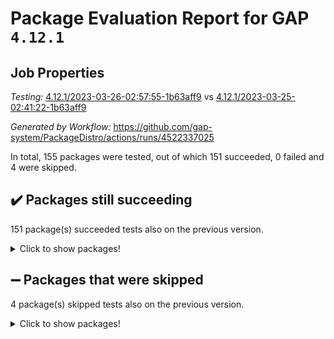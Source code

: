 # Package Evaluation Report for GAP `4.12.1`

## Job Properties

*Testing:* [4.12.1/2023-03-26-02:57:55-1b63aff9](https://github.com/gap-system/PackageDistro/blob/data/reports/4.12.1/2023-03-26-02:57:55-1b63aff9) vs [4.12.1/2023-03-25-02:41:22-1b63aff9](https://github.com/gap-system/PackageDistro/blob/data/reports/4.12.1/2023-03-25-02:41:22-1b63aff9)

*Generated by Workflow:* https://github.com/gap-system/PackageDistro/actions/runs/4522337025

In total, 155 packages were tested, out of which 151 succeeded, 0 failed and 4 were skipped.

## :heavy_check_mark: Packages still succeeding

151 package(s) succeeded tests also on the previous version.
<details><summary>Click to show packages!</summary>

- 4ti2interface 2023.02-04 [(success)](https://github.com/gap-system/PackageDistro/actions/runs/4522337025/jobs/7964856061)
- ace 5.6.2 [(success)](https://github.com/gap-system/PackageDistro/actions/runs/4522337025/jobs/7964856129)
- aclib 1.3.2 [(success)](https://github.com/gap-system/PackageDistro/actions/runs/4522337025/jobs/7964856207)
- agt 0.3.1 [(success)](https://github.com/gap-system/PackageDistro/actions/runs/4522337025/jobs/7964856278)
- alnuth 3.2.1 [(success)](https://github.com/gap-system/PackageDistro/actions/runs/4522337025/jobs/7964856332)
- anupq 3.3.0 [(success)](https://github.com/gap-system/PackageDistro/actions/runs/4522337025/jobs/7964856396)
- atlasrep 2.1.6 [(success)](https://github.com/gap-system/PackageDistro/actions/runs/4522337025/jobs/7964856464)
- autodoc 2022.10.20 [(success)](https://github.com/gap-system/PackageDistro/actions/runs/4522337025/jobs/7964856507)
- automata 1.15 [(success)](https://github.com/gap-system/PackageDistro/actions/runs/4522337025/jobs/7964856557)
- automgrp 1.3.2 [(success)](https://github.com/gap-system/PackageDistro/actions/runs/4522337025/jobs/7964856612)
- autpgrp 1.11 [(success)](https://github.com/gap-system/PackageDistro/actions/runs/4522337025/jobs/7964856673)
- cap 2023.03-10 [(success)](https://github.com/gap-system/PackageDistro/actions/runs/4522337025/jobs/7964856728)
- caratinterface 2.3.4 [(success)](https://github.com/gap-system/PackageDistro/actions/runs/4522337025/jobs/7964856773)
- cddinterface 2022.11.01 [(success)](https://github.com/gap-system/PackageDistro/actions/runs/4522337025/jobs/7964856828)
- circle 1.6.6 [(success)](https://github.com/gap-system/PackageDistro/actions/runs/4522337025/jobs/7964856883)
- classicpres 1.22 [(success)](https://github.com/gap-system/PackageDistro/actions/runs/4522337025/jobs/7964856936)
- cohomolo 1.6.11 [(success)](https://github.com/gap-system/PackageDistro/actions/runs/4522337025/jobs/7964856979)
- congruence 1.2.5 [(success)](https://github.com/gap-system/PackageDistro/actions/runs/4522337025/jobs/7964857040)
- corelg 1.56 [(success)](https://github.com/gap-system/PackageDistro/actions/runs/4522337025/jobs/7964857081)
- crime 1.6 [(success)](https://github.com/gap-system/PackageDistro/actions/runs/4522337025/jobs/7964857120)
- crisp 1.4.6 [(success)](https://github.com/gap-system/PackageDistro/actions/runs/4522337025/jobs/7964857164)
- crypting 0.10.4 [(success)](https://github.com/gap-system/PackageDistro/actions/runs/4522337025/jobs/7964857228)
- cryst 4.1.25 [(success)](https://github.com/gap-system/PackageDistro/actions/runs/4522337025/jobs/7964857299)
- crystcat 1.1.10 [(success)](https://github.com/gap-system/PackageDistro/actions/runs/4522337025/jobs/7964857348)
- ctbllib 1.3.5 [(success)](https://github.com/gap-system/PackageDistro/actions/runs/4522337025/jobs/7964857411)
- cubefree 1.19 [(success)](https://github.com/gap-system/PackageDistro/actions/runs/4522337025/jobs/7964857457)
- curlinterface 2.3.1 [(success)](https://github.com/gap-system/PackageDistro/actions/runs/4522337025/jobs/7964857497)
- cvec 2.8.0 [(success)](https://github.com/gap-system/PackageDistro/actions/runs/4522337025/jobs/7964857541)
- datastructures 0.3.0 [(success)](https://github.com/gap-system/PackageDistro/actions/runs/4522337025/jobs/7964857602)
- deepthought 1.0.6 [(success)](https://github.com/gap-system/PackageDistro/actions/runs/4522337025/jobs/7964857653)
- design 1.8 [(success)](https://github.com/gap-system/PackageDistro/actions/runs/4522337025/jobs/7964857703)
- difsets 2.3.1 [(success)](https://github.com/gap-system/PackageDistro/actions/runs/4522337025/jobs/7964857755)
- digraphs 1.6.1 [(success)](https://github.com/gap-system/PackageDistro/actions/runs/4522337025/jobs/7964857807)
- edim 1.3.6 [(success)](https://github.com/gap-system/PackageDistro/actions/runs/4522337025/jobs/7964857876)
- example 4.3.4 [(success)](https://github.com/gap-system/PackageDistro/actions/runs/4522337025/jobs/7964857918)
- examplesforhomalg 2023.02-04 [(success)](https://github.com/gap-system/PackageDistro/actions/runs/4522337025/jobs/7964857964)
- factint 1.6.3 [(success)](https://github.com/gap-system/PackageDistro/actions/runs/4522337025/jobs/7964858007)
- ferret 1.0.9 [(success)](https://github.com/gap-system/PackageDistro/actions/runs/4522337025/jobs/7964858058)
- fga 1.4.0 [(success)](https://github.com/gap-system/PackageDistro/actions/runs/4522337025/jobs/7964858109)
- fining 1.5.5 [(success)](https://github.com/gap-system/PackageDistro/actions/runs/4522337025/jobs/7964858157)
- float 1.0.3 [(success)](https://github.com/gap-system/PackageDistro/actions/runs/4522337025/jobs/7964858199)
- format 1.4.3 [(success)](https://github.com/gap-system/PackageDistro/actions/runs/4522337025/jobs/7964858239)
- forms 1.2.9 [(success)](https://github.com/gap-system/PackageDistro/actions/runs/4522337025/jobs/7964858285)
- fplsa 1.2.6 [(success)](https://github.com/gap-system/PackageDistro/actions/runs/4522337025/jobs/7964858330)
- fr 2.4.12 [(success)](https://github.com/gap-system/PackageDistro/actions/runs/4522337025/jobs/7964858375)
- francy 1.2.5 [(success)](https://github.com/gap-system/PackageDistro/actions/runs/4522337025/jobs/7964858427)
- fwtree 1.3 [(success)](https://github.com/gap-system/PackageDistro/actions/runs/4522337025/jobs/7964858471)
- gapdoc 1.6.6 [(success)](https://github.com/gap-system/PackageDistro/actions/runs/4522337025/jobs/7964858519)
- gauss 2023.02-04 [(success)](https://github.com/gap-system/PackageDistro/actions/runs/4522337025/jobs/7964858573)
- gaussforhomalg 2023.02-04 [(success)](https://github.com/gap-system/PackageDistro/actions/runs/4522337025/jobs/7964858617)
- gbnp 1.0.5 [(success)](https://github.com/gap-system/PackageDistro/actions/runs/4522337025/jobs/7964858688)
- generalizedmorphismsforcap 2023.02-01 [(success)](https://github.com/gap-system/PackageDistro/actions/runs/4522337025/jobs/7964858782)
- genss 1.6.8 [(success)](https://github.com/gap-system/PackageDistro/actions/runs/4522337025/jobs/7964858842)
- gradedmodules 2023.02-04 [(success)](https://github.com/gap-system/PackageDistro/actions/runs/4522337025/jobs/7964858895)
- gradedringforhomalg 2023.02-04 [(success)](https://github.com/gap-system/PackageDistro/actions/runs/4522337025/jobs/7964858948)
- grape 4.9.0 [(success)](https://github.com/gap-system/PackageDistro/actions/runs/4522337025/jobs/7964859001)
- groupoids 1.73 [(success)](https://github.com/gap-system/PackageDistro/actions/runs/4522337025/jobs/7964859057)
- grpconst 2.6.4 [(success)](https://github.com/gap-system/PackageDistro/actions/runs/4522337025/jobs/7964859115)
- guarana 0.96.3 [(success)](https://github.com/gap-system/PackageDistro/actions/runs/4522337025/jobs/7964859186)
- guava 3.18 [(success)](https://github.com/gap-system/PackageDistro/actions/runs/4522337025/jobs/7964859253)
- hap 1.54 [(success)](https://github.com/gap-system/PackageDistro/actions/runs/4522337025/jobs/7964859327)
- hapcryst 0.1.15 [(success)](https://github.com/gap-system/PackageDistro/actions/runs/4522337025/jobs/7964859430)
- hecke 1.5.3 [(success)](https://github.com/gap-system/PackageDistro/actions/runs/4522337025/jobs/7964859496)
- help 3.5 [(success)](https://github.com/gap-system/PackageDistro/actions/runs/4522337025/jobs/7964859604)
- homalg 2023.02-05 [(success)](https://github.com/gap-system/PackageDistro/actions/runs/4522337025/jobs/7964859684)
- homalgtocas 2023.02-04 [(success)](https://github.com/gap-system/PackageDistro/actions/runs/4522337025/jobs/7964859753)
- idrel 2.45 [(success)](https://github.com/gap-system/PackageDistro/actions/runs/4522337025/jobs/7964859821)
- images 1.3.1 [(success)](https://github.com/gap-system/PackageDistro/actions/runs/4522337025/jobs/7964859909)
- intpic 0.3.0 [(success)](https://github.com/gap-system/PackageDistro/actions/runs/4522337025/jobs/7964859984)
- io 4.8.1 [(success)](https://github.com/gap-system/PackageDistro/actions/runs/4522337025/jobs/7964860047)
- io_forhomalg 2023.02-04 [(success)](https://github.com/gap-system/PackageDistro/actions/runs/4522337025/jobs/7964860136)
- irredsol 1.4.4 [(success)](https://github.com/gap-system/PackageDistro/actions/runs/4522337025/jobs/7964860234)
- json 2.1.1 [(success)](https://github.com/gap-system/PackageDistro/actions/runs/4522337025/jobs/7964860302)
- jupyterkernel 1.5.0 [(success)](https://github.com/gap-system/PackageDistro/actions/runs/4522337025/jobs/7964860367)
- jupyterviz 1.5.6 [(success)](https://github.com/gap-system/PackageDistro/actions/runs/4522337025/jobs/7964860455)
- kan 1.35 [(success)](https://github.com/gap-system/PackageDistro/actions/runs/4522337025/jobs/7964860551)
- kbmag 1.5.11 [(success)](https://github.com/gap-system/PackageDistro/actions/runs/4522337025/jobs/7964860620)
- laguna 3.9.6 [(success)](https://github.com/gap-system/PackageDistro/actions/runs/4522337025/jobs/7964860721)
- liealgdb 2.2.1 [(success)](https://github.com/gap-system/PackageDistro/actions/runs/4522337025/jobs/7964860797)
- liepring 2.8 [(success)](https://github.com/gap-system/PackageDistro/actions/runs/4522337025/jobs/7964860878)
- liering 2.4.2 [(success)](https://github.com/gap-system/PackageDistro/actions/runs/4522337025/jobs/7964860954)
- linearalgebraforcap 2023.03-05 [(success)](https://github.com/gap-system/PackageDistro/actions/runs/4522337025/jobs/7964861029)
- localizeringforhomalg 2023.02-04 [(success)](https://github.com/gap-system/PackageDistro/actions/runs/4522337025/jobs/7964861097)
- loops 3.4.3 [(success)](https://github.com/gap-system/PackageDistro/actions/runs/4522337025/jobs/7964861159)
- lpres 1.0.3 [(success)](https://github.com/gap-system/PackageDistro/actions/runs/4522337025/jobs/7964861243)
- majoranaalgebras 1.5.1 [(success)](https://github.com/gap-system/PackageDistro/actions/runs/4522337025/jobs/7964861303)
- mapclass 1.4.6 [(success)](https://github.com/gap-system/PackageDistro/actions/runs/4522337025/jobs/7964861365)
- matgrp 0.70 [(success)](https://github.com/gap-system/PackageDistro/actions/runs/4522337025/jobs/7964861439)
- matricesforhomalg 2023.02-04 [(success)](https://github.com/gap-system/PackageDistro/actions/runs/4522337025/jobs/7964861532)
- modisom 2.5.4 [(success)](https://github.com/gap-system/PackageDistro/actions/runs/4522337025/jobs/7964861617)
- modulepresentationsforcap 2023.02-03 [(success)](https://github.com/gap-system/PackageDistro/actions/runs/4522337025/jobs/7964861702)
- modules 2023.02-04 [(success)](https://github.com/gap-system/PackageDistro/actions/runs/4522337025/jobs/7964861762)
- monoidalcategories 2023.02-05 [(success)](https://github.com/gap-system/PackageDistro/actions/runs/4522337025/jobs/7964861834)
- nconvex 2022.09-01 [(success)](https://github.com/gap-system/PackageDistro/actions/runs/4522337025/jobs/7964861901)
- nilmat 1.4.2 [(success)](https://github.com/gap-system/PackageDistro/actions/runs/4522337025/jobs/7964861981)
- nock 1.5 [(success)](https://github.com/gap-system/PackageDistro/actions/runs/4522337025/jobs/7964862037)
- normalizinterface 1.3.5 [(success)](https://github.com/gap-system/PackageDistro/actions/runs/4522337025/jobs/7964862100)
- nq 2.5.9 [(success)](https://github.com/gap-system/PackageDistro/actions/runs/4522337025/jobs/7964862165)
- numericalsgps 1.3.1 [(success)](https://github.com/gap-system/PackageDistro/actions/runs/4522337025/jobs/7964862245)
- openmath 11.5.3 [(success)](https://github.com/gap-system/PackageDistro/actions/runs/4522337025/jobs/7964862300)
- orb 4.9.0 [(success)](https://github.com/gap-system/PackageDistro/actions/runs/4522337025/jobs/7964862365)
- packagemanager 1.4.1 [(success)](https://github.com/gap-system/PackageDistro/actions/runs/4522337025/jobs/7964862431)
- patternclass 2.4.3 [(success)](https://github.com/gap-system/PackageDistro/actions/runs/4522337025/jobs/7964862482)
- permut 2.0.4 [(success)](https://github.com/gap-system/PackageDistro/actions/runs/4522337025/jobs/7964862531)
- polenta 1.3.10 [(success)](https://github.com/gap-system/PackageDistro/actions/runs/4522337025/jobs/7964862585)
- polymaking 0.8.6 [(success)](https://github.com/gap-system/PackageDistro/actions/runs/4522337025/jobs/7964862636)
- primgrp 3.4.4 [(success)](https://github.com/gap-system/PackageDistro/actions/runs/4522337025/jobs/7964862684)
- profiling 2.5.2 [(success)](https://github.com/gap-system/PackageDistro/actions/runs/4522337025/jobs/7964862737)
- qpa 1.34 [(success)](https://github.com/gap-system/PackageDistro/actions/runs/4522337025/jobs/7964862772)
- quagroup 1.8.3 [(success)](https://github.com/gap-system/PackageDistro/actions/runs/4522337025/jobs/7964862830)
- radiroot 2.9 [(success)](https://github.com/gap-system/PackageDistro/actions/runs/4522337025/jobs/7964862870)
- rcwa 4.7.1 [(success)](https://github.com/gap-system/PackageDistro/actions/runs/4522337025/jobs/7964862926)
- rds 1.8 [(success)](https://github.com/gap-system/PackageDistro/actions/runs/4522337025/jobs/7964862976)
- recog 1.4.2 [(success)](https://github.com/gap-system/PackageDistro/actions/runs/4522337025/jobs/7964863018)
- repndecomp 1.3.0 [(success)](https://github.com/gap-system/PackageDistro/actions/runs/4522337025/jobs/7964863067)
- repsn 3.1.1 [(success)](https://github.com/gap-system/PackageDistro/actions/runs/4522337025/jobs/7964863117)
- resclasses 4.7.3 [(success)](https://github.com/gap-system/PackageDistro/actions/runs/4522337025/jobs/7964863176)
- ringsforhomalg 2023.02-05 [(success)](https://github.com/gap-system/PackageDistro/actions/runs/4522337025/jobs/7964863222)
- sco 2023.02-04 [(success)](https://github.com/gap-system/PackageDistro/actions/runs/4522337025/jobs/7964863269)
- scscp 2.4.1 [(success)](https://github.com/gap-system/PackageDistro/actions/runs/4522337025/jobs/7964863316)
- semigroups 5.2.1 [(success)](https://github.com/gap-system/PackageDistro/actions/runs/4522337025/jobs/7964863379)
- sglppow 2.3 [(success)](https://github.com/gap-system/PackageDistro/actions/runs/4522337025/jobs/7964863421)
- sgpviz 0.999.5 [(success)](https://github.com/gap-system/PackageDistro/actions/runs/4522337025/jobs/7964863473)
- simpcomp 2.1.14 [(success)](https://github.com/gap-system/PackageDistro/actions/runs/4522337025/jobs/7964863522)
- singular 2023.02.09 [(success)](https://github.com/gap-system/PackageDistro/actions/runs/4522337025/jobs/7964863570)
- sl2reps 1.1 [(success)](https://github.com/gap-system/PackageDistro/actions/runs/4522337025/jobs/7964863616)
- sla 1.5.3 [(success)](https://github.com/gap-system/PackageDistro/actions/runs/4522337025/jobs/7964863658)
- smallgrp 1.5.2 [(success)](https://github.com/gap-system/PackageDistro/actions/runs/4522337025/jobs/7964863690)
- smallsemi 0.6.13 [(success)](https://github.com/gap-system/PackageDistro/actions/runs/4522337025/jobs/7964863731)
- sonata 2.9.6 [(success)](https://github.com/gap-system/PackageDistro/actions/runs/4522337025/jobs/7964863779)
- sophus 1.27 [(success)](https://github.com/gap-system/PackageDistro/actions/runs/4522337025/jobs/7964863821)
- spinsym 1.5.2 [(success)](https://github.com/gap-system/PackageDistro/actions/runs/4522337025/jobs/7964863862)
- standardff 0.9.4 [(success)](https://github.com/gap-system/PackageDistro/actions/runs/4522337025/jobs/7964863924)
- symbcompcc 1.3.2 [(success)](https://github.com/gap-system/PackageDistro/actions/runs/4522337025/jobs/7964863981)
- thelma 1.3 [(success)](https://github.com/gap-system/PackageDistro/actions/runs/4522337025/jobs/7964864031)
- tomlib 1.2.9 [(success)](https://github.com/gap-system/PackageDistro/actions/runs/4522337025/jobs/7964864080)
- toolsforhomalg 2023.02-06 [(success)](https://github.com/gap-system/PackageDistro/actions/runs/4522337025/jobs/7964864142)
- toric 1.9.5 [(success)](https://github.com/gap-system/PackageDistro/actions/runs/4522337025/jobs/7964864209)
- toricvarieties 2022.07.13 [(success)](https://github.com/gap-system/PackageDistro/actions/runs/4522337025/jobs/7964864278)
- transgrp 3.6.3 [(success)](https://github.com/gap-system/PackageDistro/actions/runs/4522337025/jobs/7964864343)
- ugaly 4.0.3 [(success)](https://github.com/gap-system/PackageDistro/actions/runs/4522337025/jobs/7964864430)
- unipot 1.5 [(success)](https://github.com/gap-system/PackageDistro/actions/runs/4522337025/jobs/7964864514)
- unitlib 4.2.0 [(success)](https://github.com/gap-system/PackageDistro/actions/runs/4522337025/jobs/7964864584)
- utils 0.82 [(success)](https://github.com/gap-system/PackageDistro/actions/runs/4522337025/jobs/7964864666)
- uuid 0.7 [(success)](https://github.com/gap-system/PackageDistro/actions/runs/4522337025/jobs/7964864737)
- walrus 0.9991 [(success)](https://github.com/gap-system/PackageDistro/actions/runs/4522337025/jobs/7964864803)
- wedderga 4.10.3 [(success)](https://github.com/gap-system/PackageDistro/actions/runs/4522337025/jobs/7964864868)
- xmod 2.91 [(success)](https://github.com/gap-system/PackageDistro/actions/runs/4522337025/jobs/7964864942)
- xmodalg 1.23 [(success)](https://github.com/gap-system/PackageDistro/actions/runs/4522337025/jobs/7964865025)
- yangbaxter 0.10.3 [(success)](https://github.com/gap-system/PackageDistro/actions/runs/4522337025/jobs/7964865111)
- zeromqinterface 0.14 [(success)](https://github.com/gap-system/PackageDistro/actions/runs/4522337025/jobs/7964865210)
</details>

## :heavy_minus_sign: Packages that were skipped

4 package(s) skipped tests also on the previous version.
<details><summary>Click to show packages!</summary>

- browse 1.8.21 [(skipped)](https://github.com/gap-system/PackageDistro/actions/runs/4522337025/jobs/7964726093)
- itc 1.5.1 [(skipped)](https://github.com/gap-system/PackageDistro/actions/runs/4522337025/jobs/7964726093)
- polycyclic 2.16 [(skipped)](https://github.com/gap-system/PackageDistro/actions/runs/4522337025/jobs/7964726093)
- xgap 4.31 [(skipped)](https://github.com/gap-system/PackageDistro/actions/runs/4522337025/jobs/7964726093)
</details>

